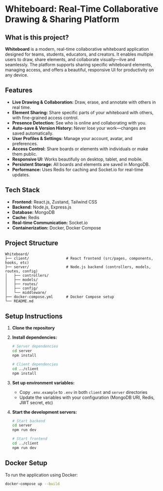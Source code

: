 # Whiteboard: Real-Time Collaborative Drawing & Sharing Platform

## What is this project?

**Whiteboard** is a modern, real-time collaborative whiteboard application designed for teams, students, educators, and creators. It enables multiple users to draw, share elements, and collaborate visually—live and seamlessly. The platform supports sharing specific whiteboard elements, managing access, and offers a beautiful, responsive UI for productivity on any device.

## Features

- **Live Drawing & Collaboration:** Draw, erase, and annotate with others in real time.
- **Element Sharing:** Share specific parts of your whiteboard with others, with fine-grained access control.
- **Presence Detection:** See who is online and collaborating with you.
- **Auto-save & Version History:** Never lose your work—changes are saved automatically.
- **User Profiles & Settings:** Manage your account, avatar, and preferences.
- **Access Control:** Share boards or elements with individuals or make them public.
- **Responsive UI:** Works beautifully on desktop, tablet, and mobile.
- **Persistent Storage:** All boards and elements are saved in MongoDB.
- **Performance:** Uses Redis for caching and Socket.io for real-time updates.

## Tech Stack

- **Frontend:** React.js, Zustand, Tailwind CSS
- **Backend:** Node.js, Express.js
- **Database:** MongoDB
- **Cache:** Redis
- **Real-time Communication:** Socket.io
- **Containerization:** Docker, Docker Compose

## Project Structure

```
Whiteboard/
├── client/                 # React frontend (src/pages, components, hooks, etc)
├── server/                 # Node.js backend (controllers, models, routes, config)
│   ├── controllers/
│   ├── models/
│   ├── routes/
│   ├── config/
│   └── middleware/
├── docker-compose.yml      # Docker Compose setup
└── README.md
```

## Setup Instructions

1. **Clone the repository**
2. **Install dependencies:**
   ```bash
   # Server dependencies
   cd server
   npm install

   # Client dependencies
   cd ../client
   npm install
   ```
3. **Set up environment variables:**
   - Copy `.env.example` to `.env` in both `client` and `server` directories
   - Update the variables with your configuration (MongoDB URI, Redis, JWT secret, etc)

4. **Start the development servers:**
   ```bash
   # Start backend
   cd server
   npm run dev

   # Start frontend
   cd ../client
   npm run dev
   ```

## Docker Setup

To run the application using Docker:

```bash
docker-compose up --build
```